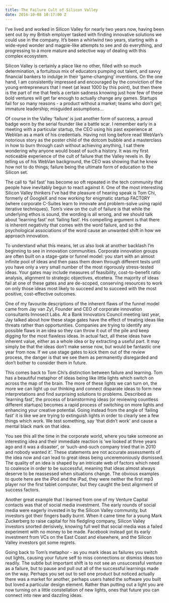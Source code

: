 ```yaml
---
title: The Failure Cult of Silicon Valley
date: 2016-10-08 10:17:00 Z
---
```


I’ve lived and worked in Silicon Valley for nearly two years now, having been sent out by my British employer tasked with finding innovative solutions we could use in the company. It’s been a whirlwind two years, starting with a wide-eyed wonder and magpie-like attempts to see and do everything, and progressing to a more mature and selective way of dealing with this complex ecosystem. 

Silicon Valley is certainly a place like no other, filled with so much determination, a fortuitous mix of educators pumping out talent, and savvy financial bankers to indulge in their ‘game-changing’ inventions. On the one hand, I am consistently impressed and encouraged by the conviction of the young entrepreneurs that I meet (at least 1000 by this point), but then there is the part of me that feels a certain sadness knowing just how few of these bold ventures will get far enough to actually change any games. Startups fail for so many reasons - a product without a market; teams who don’t gel; immature leadership; misguided assumptions… 

Of course in the Valley ‘failure’ is just another form of success, a proud badge worn by the serial founder like a battle scar. I remember early in a meeting with a particular startup, the CEO using his past experience at WebVan as a mark of his credentials. Having not long before read WebVan’s notorious story as the poster child of the dotcom bubble and a masterclass in how to burn through cash without achieving anything, I sat there wondering why anyone would boast of such a history. It was my first noticeable experience of the cult of failure that the Valley revels in. By telling us of his WebVan background, the CEO was showing that he knew how not to do things; failure being the ultimate form of education to the Silicon set. 

The call to ‘fail fast’ has become so oft repeated in the tech community that people have inevitably begun to react against it. One of the most interesting Silicon Valley thinkers I’ve had the pleasure of hearing speak is Tom Chi, formerly of GoogleX and now working for enigmatic startup FACT0RY (where corporate C-Suites learn to innovate and problem-solve using rapid iterative techniques). Tom’s view on the cult of failure is that while the underlying ethos is sound, the wording is all wrong, and we should talk about ‘learning fast’ not ‘failing fast’. His compelling argument is that there is inherent negativity that comes with the word failure, and so the psychological associations of the word cause an unwanted shift in how we approach innovation. 

To understand what this means, let us also look at another backlash I’m beginning to see in innovation communities. Corporate innovation groups are often built on a stage-gate or funnel model: you start with an almost infinite pool of ideas and then pass them down through different tests until you have only a very small number of the most rigorously stress-tested ideas. Your gates may include measures of feasibility, cost-to-benefit ratio analysis, alignment to strategic objectives, etcetera. The majority of ideas fail at one of these gates and are de-scoped, conserving resources to work on only those ideas most likely to succeed and to succeed with the most positive, cost-effective outcomes. 

One of my favourite descriptions of the inherent flaws of the funnel model came from Jay van Zyl, Founder and CEO of corporate innovation consultants Innosect Labs. At a Bank Innovators Council meeting last year, Jay talked about how these stage gates have the effect of treating ideas like threats rather than opportunities. Companies are trying to identify any possible flaws in an idea so they can throw it out of the pile and keep digging for the most flawless ideas. In actual fact, all these ideas have inherent value, either as a whole idea or by extracting a useful part. It may simply be that the ideas don’t make sense now, but would be fantastic one year from now. If we use stage gates to kick them out of the review process, the danger is that we see them as permanently disregarded and don’t bother to consider them in future.

This comes back to Tom Chi’s distinction between failure and learning. Tom has a beautiful metaphor of ideas being like little lights which switch on across the map of the brain. The more of these lights we can turn on, the more we can light up our thinking and connect disparate ideas to form new interpretations and find surprising solutions to problems. Described as ‘learning fast’, the process of brainstorming ideas (or reviewing countless different startups) becomes a rapid process of switching on more lights and enhancing your creative potential. Going instead from the angle of ‘failing fast’ it is like we are trying to extinguish lights in order to clearly see a few things which work. We test something, say ‘that didn’t work’ and cause a mental black mark on that idea. 

You see this all the time in the corporate world, where you take someone an interesting idea and their immediate reaction is ‘we looked at three years ago and it was a disaster’, or ‘such-and-such company tried that in 2010 and nobody wanted it’. These statements are not accurate assessments of the idea now and can lead to great ideas being unceremoniously dismissed. The quality of an idea is shaped by an intricate web of factors which need to coalesce in order to be successful, meaning that ideas almost always deserve to be reassessed when situations change. The obvious examples to quote here are the iPod and the iPad, they were neither the first mp3 player nor the first tablet computer, but they caught the best alignment of success factors. 

Another great example that I learned from one of my Venture Capital contacts was that of social media investment. The early rounds of social media were eagerly invested in by the Silicon Valley community, but investors got their fingers badly burnt. When it came time for a young Mark Zuckerberg to raise capital for his fledgling company, Silicon Valley investors snorted derisively, knowing full well that social media was a failed experiment with no money to be made. Facebook instead got its early investment from VCs on the East Coast and elsewhere, and the Silicon Valley investors got some regrets. 

Going back to Tom’s metaphor - as you mark ideas as failures you switch out lights, causing your future self to miss connections or dismiss ideas too readily. The subtle but important shift is to not see an unsuccessful venture as a failure, but to pause and pull out all of the successful learnings made on the way. Perhaps you set out to sell one product but noticed actually there was a market for another, perhaps users hated the software you built but loved a particular design element. Rather than putting out a light you are now turning on a little constellation of new lights, ones that future you can connect into new and dazzling ideas.